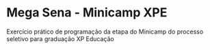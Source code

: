 # Mega Sena - Minicamp XPE
Exercício prático de programação da etapa do Minicamp do processo seletivo para graduação XP Educação
